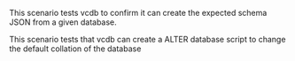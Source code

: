 This scenario tests vcdb to confirm it can create the expected schema JSON from a given database.

This scenario tests that vcdb can create a ALTER database script to change the default collation of the database